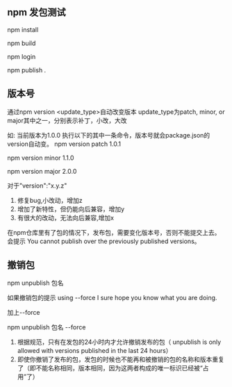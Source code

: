 ## npm 发包测试
npm install

npm build

npm login

npm publish .

## 版本号
通过npm version <update_type>自动改变版本
update_type为patch, minor, or major其中之一，分别表示补丁，小改，大改

如:
当前版本为1.0.0
执行以下的其中一条命令，版本号就会package.json的version自动变。
npm version patch
1.0.1

npm version minor
1.1.0

npm version major
2.0.0

对于"version":"x.y.z"
1. 修复bug,小改动，增加z
2. 增加了新特性，但仍能向后兼容，增加y
3. 有很大的改动，无法向后兼容,增加x

在npm仓库里有了包的情况下，发布包，需要变化版本号，否则不能提交上去。
会提示 You cannot publish over the previously published versions。

## 撤销包
npm unpublish 包名

如果撤销包的提示 using --force I sure hope you know what you are doing.

加上--force

npm unpublish 包名 --force

1. 根据规范，只有在发包的24小时内才允许撤销发布的包（ unpublish is only allowed with versions published in the last 24 hours）
2. 即使你撤销了发布的包，发包的时候也不能再和被撤销的包的名称和版本重复了（即不能名称相同，版本相同，因为这两者构成的唯一标识已经被“占用”了）



